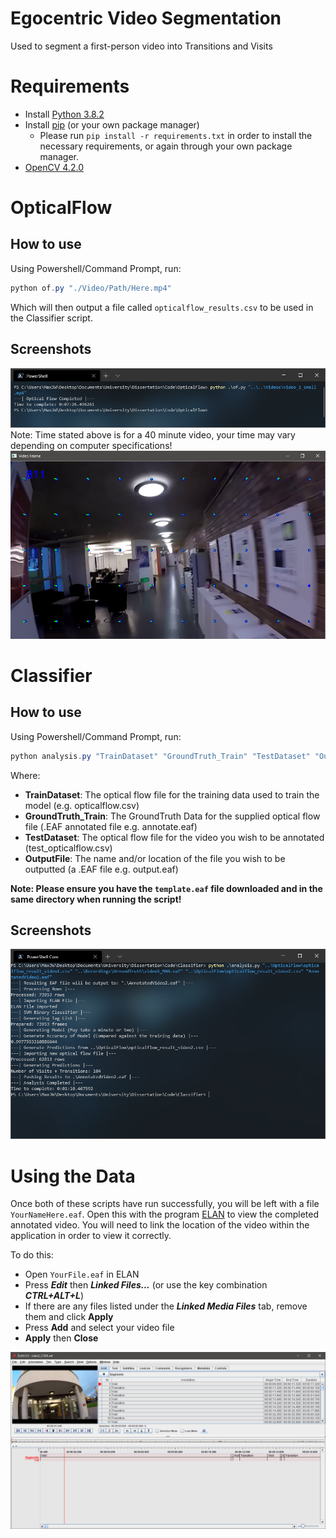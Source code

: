 # Egocentric Video Segmentation
Used to segment a first-person video into Transitions and Visits

# Requirements
* Install [Python 3.8.2](https://www.python.org/downloads/release/python-382/)
* Install [pip](https://pip.pypa.io/en/stable/installing/) (or your own package manager)
    * Please run ```pip install -r requirements.txt``` in order to install the necessary requirements, or again through your own package manager.
* [OpenCV 4.2.0](https://opencv.org/releases/)

# OpticalFlow
## How to use
Using Powershell/Command Prompt, run:
```powershell
python of.py "./Video/Path/Here.mp4"
```
Which will then output a file called ```opticalflow_results.csv``` to be used in the Classifier script.

## Screenshots
![Screenshot of OpticalFlow run from PowerShell (on a 40 minute video)](./ReadMe_Assets/OpticalFlow_CMD_Screenshot.png?raw=true "Screenshot of OpticalFlow run from PowerShell (on a 40 minute video)")
Note: Time stated above is for a 40 minute video, your time may vary depending on computer specifications!
![Screenshot of OpticalFlow window](./ReadMe_Assets/OpticalFlow_Screenshot.png?raw=true "Screenshot of OpticalFlow window")


# Classifier
## How to use
Using Powershell/Command Prompt, run:
```powershell
python analysis.py "TrainDataset" "GroundTruth_Train" "TestDataset" "OutputFile"
```

Where:
* **TrainDataset**: The optical flow file for the training data used to train the model (e.g. opticalflow.csv)
* **GroundTruth_Train**: The GroundTruth Data for the supplied optical flow file (.EAF annotated file e.g. annotate.eaf)
* **TestDataset**: The optical flow file for the video you wish to be annotated (test_opticalflow.csv)
* **OutputFile**: The name and/or location of the file you wish to be outputted (a .EAF file e.g. output.eaf)

**Note: Please ensure you have the ```template.eaf``` file downloaded and in the same directory when running the script!**

## Screenshots
![Screenshot of Analysis run from PowerShell](./ReadMe_Assets/Analysis_Screenshot.png?raw=true "Screenshot of OpticalFlow run from PowerShell")

# Using the Data
Once both of these scripts have run successfully, you will be left with a file ```YourNameHere.eaf```. Open this with the program [ELAN](https://archive.mpi.nl/tla/elan) to view the completed annotated video. You will need to link the location of the video within the application in order to view it correctly.

To do this:
* Open ```YourFile.eaf``` in ELAN
* Press ***Edit*** then ***Linked Files...*** (or use the key combination ***CTRL+ALT+L***)
* If there are any files listed under the ***Linked Media Files*** tab, remove them and click **Apply**
* Press **Add** and select your video file
* **Apply** then **Close**

![Screenshot of ELAN Window](./ReadMe_Assets/ELAN_Screenshot.png?raw=true "ELAN Window Screenshot")
